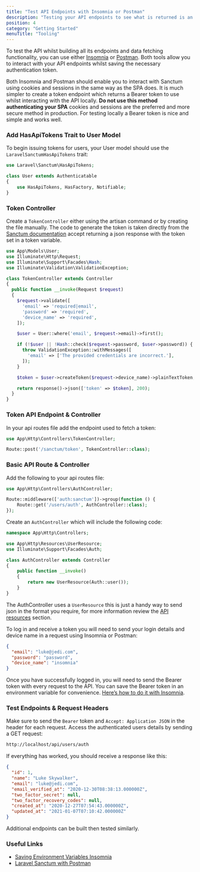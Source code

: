```yaml
---
title: "Test API Endpoints with Insomnia or Postman"
description: "Testing your API endpoints to see what is returned is an essential part of building a Laravel API, here's how to use Insomnia or Postman."
position: 4
category: "Getting Started"
menuTitle: "Tooling"
---
```


To test the API whilst building all its endpoints and data fetching functionality, you can use either [Insomnia](https://insomnia.rest/) or [Postman](https://www.postman.com/). Both tools allow you to interact with your API endpoints whilst saving the necessary authentication token.

Both Insomnia and Postman should enable you to interact with Sanctum using cookies and sessions in the same way as the SPA does. It is much simpler to create a token endpoint which returns a Bearer token to use whilst interacting with the API locally. **Do not use this method authenticating your SPA** cookies and sessions are the preferred and more secure method in production. For testing locally a Bearer token is nice and simple and works well.

### Add HasApiTokens Trait to User Model

To begin issuing tokens for users, your User model should use the `LaravelSanctumHasApiTokens` trait:

```php
use Laravel\Sanctum\HasApiTokens;

class User extends Authenticatable
{
    use HasApiTokens, HasFactory, Notifiable;
}
```

### Token Controller

Create a `TokenController` either using the artisan command or by creating the file manually. The code to generate the token is taken directly from the [Sanctum documentation](https://laravel.com/docs/8.x/sanctum#issuing-mobile-api-tokens) accept returning a json response with the token set in a token variable.

```php
use App\Models\User;
use Illuminate\Http\Request;
use Illuminate\Support\Facades\Hash;
use Illuminate\Validation\ValidationException;

class TokenController extends Controller
{
  public function __invoke(Request $request)
  {
    $request->validate([
      'email' => 'required|email',
      'password' => 'required',
      'device_name' => 'required',
    ]);

    $user = User::where('email', $request->email)->first();

    if (!$user || !Hash::check($request->password, $user->password)) {
      throw ValidationException::withMessages([
        'email' => ['The provided credentials are incorrect.'],
      ]);
    }

    $token = $user->createToken($request->device_name)->plainTextToken;

    return response()->json(['token' => $token], 200);
  }
}
```

### Token API Endpoint & Controller

In your api routes file add the endpoint used to fetch a token:

```php
use App\Http\Controllers\TokenController;

Route::post('/sanctum/token', TokenController::class);
```

### Basic API Route & Controller
Add the following to your api routes file:
```php
use App\Http\Controllers\AuthController;

Route::middleware(['auth:sanctum'])->group(function () {
    Route::get('/users/auth', AuthController::class);
});
```

Create an `AuthController` which will include the following code:
```php
namespace App\Http\Controllers;

use App\Http\Resources\UserResource;
use Illuminate\Support\Facades\Auth;

class AuthController extends Controller
{
    public function __invoke()
    {
        return new UserResource(Auth::user());
    }
}
```
The AuthController uses a `UserResource` this is just a handy way to send json in the format you require, for more information review the [API resources](/api-resources-overview) section.

To log in and receive a token you will need to send your login details and device name in a request using Insomnia or Postman:

```json
{
  "email": "luke@jedi.com",
  "password": "password",
  "device_name": "insomnia"
}
```

Once you have successfully logged in, you will need to send the Bearer token with every request to the API. You can save the Bearer token in an environment variable for convenience. [Here’s how to do it with Insomnia](https://stackoverflow.com/questions/54925915/insomnia-using-oath2-0-how-do-i-pull-the-access-token-into-a-variable).

### Test Endpoints & Request Headers

Make sure to send the `Bearer` token and `Accept: Application JSON` in the header for each request. Access the authenticated users details by sending a GET request:

```bash
http://localhost/api/users/auth
```

If everything has worked, you should receive a response like this:

```json
{
  "id": 1,
  "name": "Luke Skywalker",
  "email": "luke@jedi.com",
  "email_verified_at": "2020-12-30T08:38:13.000000Z",
  "two_factor_secret": null,
  "two_factor_recovery_codes": null,
  "created_at": "2020-12-27T07:54:43.000000Z",
  "updated_at": "2021-01-07T07:10:42.000000Z"
}
```

Additional endpoints can be built then tested similarly.

### Useful Links

- [Saving Environment Variables Insomnia](https://stackoverflow.com/questions/54925915/insomnia-using-oath2-0-how-do-i-pull-the-access-token-into-a-variable)
- [Laravel Sanctum with Postman](https://blog.codecourse.com/laravel-sanctum-airlock-with-postman/)
